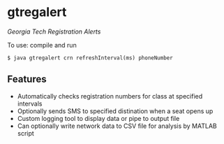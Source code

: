 # gtregalert
_Georgia Tech Registration Alerts_

To use: compile and run
```
$ java gtregalert crn refreshInterval(ms) phoneNumber
```

## Features
* Automatically checks registration numbers for class at specified intervals
* Optionally sends SMS to specified distination when a seat opens up
* Custom logging tool to display data or pipe to output file
* Can optionally write network data to CSV file for analysis by MATLAB script